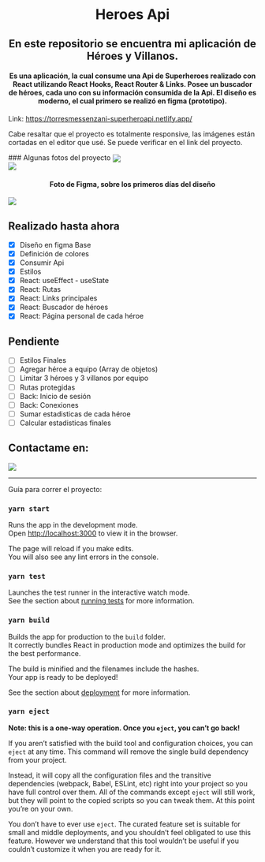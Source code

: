<h1 align="center">Heroes Api</h1>

<h2 align="center">
En este repositorio se encuentra mi aplicación de Héroes y Villanos.
</h2>

<h4 align="center">
Es una aplicación, la cual consume una Api de Superheroes realizado con React utilizando React Hooks, React Router & Links. Posee un buscador de héroes, cada uno con su información consumida de la Api. El diseño es moderno, el cual primero se realizó en figma (prototipo).
</h4>

Link: https://torresmessenzani-superheroapi.netlify.app/

<p>Cabe resaltar que el proyecto es totalmente responsive, las imágenes están cortadas en el editor que usé. Se puede verificar en el link del proyecto.</p>
### Algunas fotos del proyecto

<img align="center" justify="center" src="https://i.postimg.cc/R0yh3bNx/12.png" />

<br>

<img align="center" justify="center" src="https://i.postimg.cc/NMXMR7H9/13.png" />

<h4 align="center">Foto de Figma, sobre los primeros días del diseño</h4>

<img align="center" justify="center" src="https://i.postimg.cc/RhQZDSGv/Group-1.png" />

## Realizado hasta ahora

- [x] Diseño en figma Base
- [x] Definición de colores
- [x] Consumir Api
- [x] Estilos
- [x] React: useEffect - useState
- [x] React: Rutas
- [x] React: Links principales
- [x] React: Buscador de héroes
- [x] React: Página personal de cada héroe

## Pendiente
- [ ] Estilos Finales
- [ ] Agregar héroe a equipo (Array de objetos)
- [ ] Limitar 3 héroes y 3 villanos por equipo
- [ ] Rutas protegidas
- [ ] Back: Inicio de sesión
- [ ] Back: Conexiones
- [ ] Sumar estadisticas de cada héroe
- [ ] Calcular estadisticas finales

## Contactame en:

<a target="_blank" href="https://www.linkedin.com/in/torresmessenzani/">
<img src="https://img.shields.io/badge/LinkedIn-0077B5?style=for-the-badge&logo=linkedin&logoColor=white" /></a>

------------------

Guía para correr el proyecto:

### `yarn start`

Runs the app in the development mode.\
Open [http://localhost:3000](http://localhost:3000) to view it in the browser.

The page will reload if you make edits.\
You will also see any lint errors in the console.

### `yarn test`

Launches the test runner in the interactive watch mode.\
See the section about [running tests](https://facebook.github.io/create-react-app/docs/running-tests) for more information.

### `yarn build`

Builds the app for production to the `build` folder.\
It correctly bundles React in production mode and optimizes the build for the best performance.

The build is minified and the filenames include the hashes.\
Your app is ready to be deployed!

See the section about [deployment](https://facebook.github.io/create-react-app/docs/deployment) for more information.

### `yarn eject`

**Note: this is a one-way operation. Once you `eject`, you can’t go back!**

If you aren’t satisfied with the build tool and configuration choices, you can `eject` at any time. This command will remove the single build dependency from your project.

Instead, it will copy all the configuration files and the transitive dependencies (webpack, Babel, ESLint, etc) right into your project so you have full control over them. All of the commands except `eject` will still work, but they will point to the copied scripts so you can tweak them. At this point you’re on your own.

You don’t have to ever use `eject`. The curated feature set is suitable for small and middle deployments, and you shouldn’t feel obligated to use this feature. However we understand that this tool wouldn’t be useful if you couldn’t customize it when you are ready for it.
